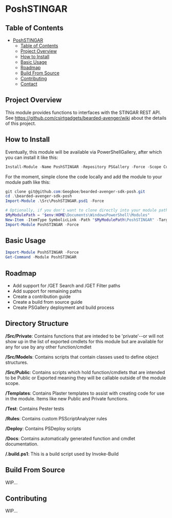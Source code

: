 # PoshSTINGAR

## Table of Contents
- [PoshSTINGAR](#poshstingar)
    - [Table of Contents](#table-of-contents)
    - [Project Overview](#project-overview)
    - [How to Install](#how-to-install)
    - [Basic Usage](#basic-usage)
    - [Roadmap](#roadmap)
    - [Build From Source](#build-from-source)
    - [Contributing](#contributing)
    - [Contact](#contact)

## Project Overview

This module provides functions to interfaces with the STINGAR REST API.
See https://github.com/csirtgadgets/bearded-avenger/wiki about the details of this project.

## How to Install

Eventually, this module will be available via PowerShellGallery, after which you can install it like this:
```powershell
Install-Module -Name PoshSTINGAR -Repository PSGallery -Force -Scope CurrentUser0
```

For the moment, simple clone the code locally and add the module to your module path like this:
```powershell
git clone git@github.com:Geogboe/bearded-avenger-sdk-posh.git
cd .\bearded-avenger-sdk-posh
Import-Module .\Src\PoshSTINGAR.psd1 -Force

# Optionally, if you don't want to clone directly into your module path, create a symbolic link
$MyModulePath = "$env:HOME\Documents\WindowsPowerShell\Modules"
New-Item -ItemType SymbolicLink -Path "$MyModulePath\PoshSTINGAR" -Target ".\Src"
Import-Module PoshSTINGAR -Force
```

## Basic Usage

```powershell
Import-Module PoshSTINGAR -Force
Get-Command -Module PoshSTINGAR
```

## Roadmap

- Add support for /GET Search and /GET Filter paths
- Add support for remaining paths
- Create a contribution guide
- Create a build from source guide
- Create PSGallery deployment and build process

## Directory Structure

**/Src/Private**: Contains functions that are inteded to be 'private'--or will not show up in the list of exported cmdlets for this module but are available for any for use by any other function/cmdlet

**/Src/Models**: Contains scripts that contain classes used to define object structures.

**/Src/Public**: Contains scripts which hold function/cmdlets that are intended to be Public or Exported meaning they will be callable outside of the module scope.

**/Templates**: Contains Plaster templates to assist with creating code for use in the module. Items like new Public and Private functions.

**/Test**: Contains Pester tests

**/Rules**: Contains custom PSScriptAnalyzer rules

**/Deploy**: Contains PSDeploy scripts

**/Docs**: Contains automatically generated function and cmdlet documentation. 

**/.build.ps1**: This is a build script used by Invoke-Build


## Build From Source

WIP...

## Contributing

WIP...